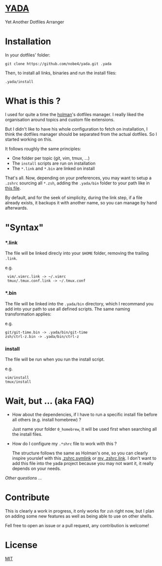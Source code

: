 # [YADA](https://github.com/nobe4/yada)
Yet Another Dotfiles Arranger

# Installation

In your dotfiles' folder:

    git clone https://github.com/nobe4/yada.git .yada

Then, to install all links, binaries and run the install files:

    .yada/install

# What is this ?

I used for quite a time the [holman](https://github.com/holman/dotfiles)'s
dotfiles manager. I really liked the organisation around topics and custom file
extensions.

But I didn't like to have his whole configuration to fetch on installation, I
think the dotfiles manager should be separated from the actual dotfiles. So I
started working on this.

It follows roughly the same principles:

- One folder per topic (git, vim, tmux, ...)
- The `install` scripts are run on installation
- The `*.link` and `*.bin` are linked on install

That's all. Now, depending on your preferences, you may want to setup a `.zshrc`
sourcing all `*.zsh`, adding the `.yada/bin` folder to your path like in [this
file](https://github.com/nobe4/dotfiles/blob/master/zsh/.zshrc.link).

By default, and for the seek of simplicity, during the link step, if a file
already exists, it backups it with another name, so you can manage by hand
afterwards.

# "Syntax"

### *.link
The file will be linked direcly into your `$HOME` folder, removing the trailing
`.link`.

e.g.

     vim/.vimrc.link -> ~/.vimrc
     tmux/.tmux.conf.link -> ~/.tmux.conf

### *.bin
The file will be linked into the `.yada/bin` directory, which I recommand you
add into your path to use all defined scripts. The same naming transformation applies:

e.g.

    git/git-time.bin -> .yada/bin/git-time
    zsh/ctrl-z.bin -> .yada/bin/ctrl-z

### install
The file will be run when you run the install script.

e.g.

    vim/install
    tmux/install

# Wait, but ... (aka FAQ)

- How about the dependencies, if I have to run a specific install file before
    all others (e.g. install homebrew) ?

    Just name your folder `0_homebrew`, it will be used first when searching all
    the install files.

- How do I configure my `.*shrc` file to work with this ?

  The structure follows the same as Holman's one, so you can clearly inspire
  yourslef with this
  [.zshrc.symlink](https://github.com/holman/dotfiles/blob/master/zsh/zshrc.symlink) or [my .zshrc.link](https://github.com/nobe4/dotfiles/blob/master/zsh/.zshrc.link).
  I don't want to add this file into the yada project because you may not want
  it, it really depends on your needs.

_Other questions ..._

# Contribute

This is clearly a work in progress, it only works for `zsh` right now, but I
plan on adding some new features as well as being able to use on other shells.

Fell free to open an issue or a pull request, any contribution is welcome!

# License

[MIT](https://github.com/nobe4/yada/blob/master/LICENSE)
